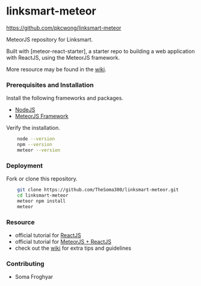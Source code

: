 # linksmart-meteor

https://github.com/pkcwong/linksmart-meteor

MeteorJS repository for Linksmart.

Built with [meteor-react-starter], a starter repo to building a web application with ReactJS, using the MeteorJS framework.

More resource may be found in the [wiki](https://github.com/pkcwong/meteor-react-starter/wiki).

### Prerequisites and Installation

Install the following frameworks and packages.

- [NodeJS](https://nodejs.org/en/)
- [MeteorJS Framework](https://www.meteor.com/install)

Verify the installation.

```bash
    node --version
    npm --version
    meteor --version
```

### Deployment

Fork or clone this repository.

```bash
    git clone https://github.com/TheSoma300/linksmart-meteor.git
    cd linksmart-meteor
    meteor npm install
    meteor
```


### Resource

- official tutorial for [ReactJS](https://reactjs.org/)
- official tutorial for [MeteorJS + ReactJS](https://www.meteor.com/tutorials/react/creating-an-app)
- check out the [wiki](https://github.com/pkcwong/meteor-react-starter/wiki) for extra tips and guidelines

### Contributing

- Soma Froghyar
